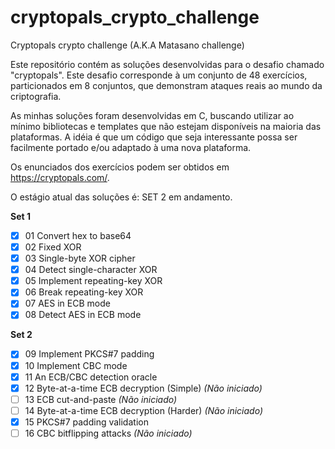 ﻿# cryptopals_crypto_challenge

Cryptopals crypto challenge (A.K.A Matasano challenge)

Este repositório contém as soluções desenvolvidas para o desafio chamado "cryptopals". Este desafio corresponde à um conjunto de 48
exercícios, particionados em 8 conjuntos, que demonstram ataques reais ao mundo da criptografia.

As minhas soluções foram desenvolvidas em C, buscando utilizar ao mínimo bibliotecas e templates que não estejam disponíveis na maioria das
plataformas. A idéia é que um código que seja interessante possa ser facilmente portado e/ou adaptado à uma nova plataforma.

Os enunciados dos exercícios podem ser obtidos em https://cryptopals.com/.

O estágio atual das soluções é: SET 2 em andamento.

**Set 1**

- [x] 01 Convert hex to base64
- [x] 02 Fixed XOR
- [x] 03 Single-byte XOR cipher
- [x] 04 Detect single-character XOR
- [x] 05 Implement repeating-key XOR
- [x] 06 Break repeating-key XOR
- [x] 07 AES in ECB mode
- [x] 08 Detect AES in ECB mode

**Set 2**

- [x] 09 Implement PKCS#7 padding
- [x] 10 Implement CBC mode
- [x] 11 An ECB/CBC detection oracle
- [x] 12 Byte-at-a-time ECB decryption (Simple) *(Não iniciado)*
- [ ] 13 ECB cut-and-paste *(Não iniciado)*
- [ ] 14 Byte-at-a-time ECB decryption (Harder) *(Não iniciado)*
- [x] 15 PKCS#7 padding validation
- [ ] 16 CBC bitflipping attacks *(Não iniciado)*
